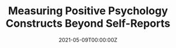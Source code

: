 ---
title: Measuring Positive Psychology Constructs Beyond Self-Reports

# Summary for listings and search engines
summary: This conference presentation covered measurement issues in positive psychology, including some of the most widely validated scales - PERMA and subjective well-being

# Link this post with a project
projects: []

# Date published
date: "2021-05-09T00:00:00Z"

# Is this an unpublished draft?
draft: false

# Show this page in the Featured widget?
featured: false

# Featured image
# Place an image named `featured.jpg/png` in this page's folder and customize its options here.

links:
- icon: briefcase
  icon_pack: fa
  name: Presentation Link
  url: "https://drive.google.com/file/d/1XsVaslZqp-PG0LrS4XIYsvDbWmMdhzVD/view?usp=sharing"

---